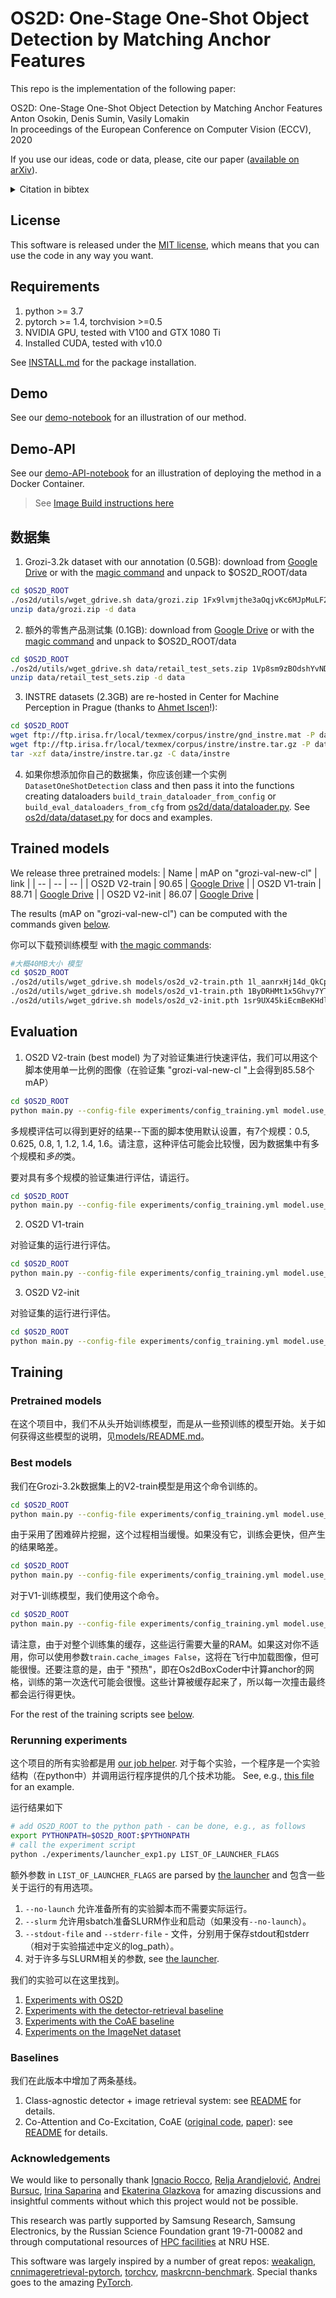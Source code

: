 # OS2D: One-Stage One-Shot Object Detection by Matching Anchor Features

This repo is the implementation of the following paper:

OS2D: One-Stage One-Shot Object Detection by Matching Anchor Features<br>
Anton Osokin, Denis Sumin, Vasily Lomakin<br>
In proceedings of the European Conference on Computer Vision (ECCV), 2020

If you use our ideas, code or data, please, cite our paper ([available on arXiv](https://arxiv.org/abs/2003.06800)).

<details>
<summary>Citation in bibtex</summary>

```
@inproceedings{osokin20os2d,
    title = {{OS2D}: One-Stage One-Shot Object Detection by Matching Anchor Features},
    author = {Anton Osokin and Denis Sumin and Vasily Lomakin},
    booktitle = {proceedings of the European Conference on Computer Vision (ECCV)},
    year = {2020} }
```
</details>

## License
This software is released under the [MIT license](./LICENSE), which means that you can use the code in any way you want.

## Requirements
1. python >= 3.7
2. pytorch >= 1.4, torchvision >=0.5
3. NVIDIA GPU, tested with V100 and GTX 1080 Ti
4. Installed CUDA, tested with v10.0

See [INSTALL.md](INSTALL.md) for the package installation.

## Demo
See our [demo-notebook](./demo.ipynb) for an illustration of our method.

## Demo-API
See our [demo-API-notebook](./demo-api.ipynb) for an illustration of deploying the method in a Docker Container.
> See [Image Build instructions here](FASTAPI.md)

## 数据集
1. Grozi-3.2k dataset with our annotation (0.5GB): download from [Google Drive](https://drive.google.com/open?id=1Fx9lvmjthe3aOqjvKc6MJpMuLF22I1Hp) or with the [magic command](https://medium.com/@acpanjan/download-google-drive-files-using-wget-3c2c025a8b99) and unpack to $OS2D_ROOT/data
```bash
cd $OS2D_ROOT
./os2d/utils/wget_gdrive.sh data/grozi.zip 1Fx9lvmjthe3aOqjvKc6MJpMuLF22I1Hp
unzip data/grozi.zip -d data
```
2. 额外的零售产品测试集 (0.1GB):  download from [Google Drive](https://drive.google.com/open?id=1Vp8sm9zBOdshYvND9EPuYIu0O9Yo346J) or with the [magic command](https://medium.com/@acpanjan/download-google-drive-files-using-wget-3c2c025a8b99) and unpack to $OS2D_ROOT/data
```bash
cd $OS2D_ROOT
./os2d/utils/wget_gdrive.sh data/retail_test_sets.zip 1Vp8sm9zBOdshYvND9EPuYIu0O9Yo346J
unzip data/retail_test_sets.zip -d data
```
3. INSTRE datasets (2.3GB) are re-hosted in Center for Machine Perception in Prague (thanks to [Ahmet Iscen](http://cmp.felk.cvut.cz/~iscenahm/code.html)!): 
```bash
cd $OS2D_ROOT
wget ftp://ftp.irisa.fr/local/texmex/corpus/instre/gnd_instre.mat -P data/instre  # 200KB
wget ftp://ftp.irisa.fr/local/texmex/corpus/instre/instre.tar.gz -P data/instre  # 2.3GB
tar -xzf data/instre/instre.tar.gz -C data/instre
```
4. 如果你想添加你自己的数据集，你应该创建一个实例 `DatasetOneShotDetection` class and then pass it into the functions creating dataloaders `build_train_dataloader_from_config` or `build_eval_dataloaders_from_cfg` from [os2d/data/dataloader.py](os2d/data/dataloader.py). See [os2d/data/dataset.py](os2d/data/dataset.py) for docs and examples.

## Trained models
We release three pretrained models:
| Name | mAP on "grozi-val-new-cl" | link |
| -- | -- | -- |
| OS2D V2-train | 90.65 | [Google Drive](https://drive.google.com/open?id=1l_aanrxHj14d_QkCpein8wFmainNAzo8) |
| OS2D V1-train | 88.71 | [Google Drive](https://drive.google.com/open?id=1ByDRHMt1x5Ghvy7YTYmQjmus9bQkvJ8g) |
| OS2D V2-init  | 86.07 | [Google Drive](https://drive.google.com/open?id=1sr9UX45kiEcmBeKHdlX7rZTSA4Mgt0A7) |

The results (mAP on "grozi-val-new-cl") can be computed with the commands given [below](#evaluation).

你可以下载预训练模型  with [the magic commands](https://medium.com/@acpanjan/download-google-drive-files-using-wget-3c2c025a8b99):
```bash
#大概40MB大小 模型
cd $OS2D_ROOT
./os2d/utils/wget_gdrive.sh models/os2d_v2-train.pth 1l_aanrxHj14d_QkCpein8wFmainNAzo8
./os2d/utils/wget_gdrive.sh models/os2d_v1-train.pth 1ByDRHMt1x5Ghvy7YTYmQjmus9bQkvJ8g
./os2d/utils/wget_gdrive.sh models/os2d_v2-init.pth 1sr9UX45kiEcmBeKHdlX7rZTSA4Mgt0A7
```

## Evaluation
1. OS2D V2-train (best model)
为了对验证集进行快速评估，我们可以用这个脚本使用单一比例的图像（在验证集 "grozi-val-new-cl "上会得到85.58个mAP）
```bash
cd $OS2D_ROOT
python main.py --config-file experiments/config_training.yml model.use_inverse_geom_model True model.use_simplified_affine_model False model.backbone_arch ResNet50 train.do_training False eval.dataset_names "[\"grozi-val-new-cl\"]" eval.dataset_scales "[1280.0]" init.model models/os2d_v2-train.pth eval.scales_of_image_pyramid "[1.0]"
```
多规模评估可以得到更好的结果--下面的脚本使用默认设置，有7个规模：0.5, 0.625, 0.8, 1, 1.2, 1.4, 1.6。请注意，这种评估可能会比较慢，因为数据集中有多个规模和*多的*类。

要对具有多个规模的验证集进行评估，请运行。
```bash
cd $OS2D_ROOT
python main.py --config-file experiments/config_training.yml model.use_inverse_geom_model True model.use_simplified_affine_model False model.backbone_arch ResNet50 train.do_training False eval.dataset_names "[\"grozi-val-new-cl\"]" eval.dataset_scales "[1280.0]" init.model models/os2d_v2-train.pth
```

2. OS2D V1-train

对验证集的运行进行评估。
```bash
cd $OS2D_ROOT
python main.py --config-file experiments/config_training.yml model.use_inverse_geom_model False model.use_simplified_affine_model True model.backbone_arch ResNet101 train.do_training False eval.dataset_names "[\"grozi-val-new-cl\"]" eval.dataset_scales "[1280.0]" init.model models/os2d_v1-train.pth
```


3. OS2D V2-init

对验证集的运行进行评估。
```bash
cd $OS2D_ROOT
python main.py --config-file experiments/config_training.yml model.use_inverse_geom_model True model.use_simplified_affine_model False model.backbone_arch ResNet50 train.do_training False eval.dataset_names "[\"grozi-val-new-cl\"]" eval.dataset_scales "[1280.0]" init.model models/os2d_v2-init.pth
```


## Training

### Pretrained models
在这个项目中，我们不从头开始训练模型，而是从一些预训练的模型开始。关于如何获得这些模型的说明，见[models/README.md](models/README.md)。

### Best models
我们在Grozi-3.2k数据集上的V2-train模型是用这个命令训练的。
```bash
cd $OS2D_ROOT
python main.py --config-file experiments/config_training.yml model.use_inverse_geom_model True model.use_simplified_affine_model False train.objective.loc_weight 0.0 train.model.freeze_bn_transform True model.backbone_arch ResNet50 init.model models/imagenet-caffe-resnet50-features-ac468af-renamed.pth init.transform models/weakalign_resnet101_affine_tps.pth.tar train.mining.do_mining True output.path output/os2d_v2-train
```
由于采用了困难碎片挖掘，这个过程相当缓慢。如果没有它，训练会更快，但产生的结果略差。
```bash
cd $OS2D_ROOT
python main.py --config-file experiments/config_training.yml model.use_inverse_geom_model True model.use_simplified_affine_model False train.objective.loc_weight 0.0 train.model.freeze_bn_transform True model.backbone_arch ResNet50 init.model models/imagenet-caffe-resnet50-features-ac468af-renamed.pth init.transform models/weakalign_resnet101_affine_tps.pth.tar train.mining.do_mining False output.path output/os2d_v2-train-nomining
```
对于V1-训练模型，我们使用这个命令。
```bash
cd $OS2D_ROOT
python main.py --config-file experiments/config_training.yml model.use_inverse_geom_model False model.use_simplified_affine_model True train.objective.loc_weight 0.2 train.model.freeze_bn_transform False model.backbone_arch ResNet101 init.model models/gl18-tl-resnet101-gem-w-a4d43db-converted.pth train.mining.do_mining False output.path output/os2d_v1-train
```
请注意，由于对整个训练集的缓存，这些运行需要大量的RAM。如果这对你不适用，你可以使用参数`train.cache_images False`，这将在飞行中加载图像，但可能很慢。还要注意的是，由于 "预热"，即在Os2dBoxCoder中计算anchor的网格，训练的第一次迭代可能会很慢。这些计算被缓存起来了，所以每一次撞击最终都会运行得更快。

For the rest of the training scripts see [below](#rerunning-experiments-on-retail-and-instre-datasets).

### Rerunning experiments
这个项目的所有实验都是用 [our job helper](./os2d/utils/launcher.py).
对于每个实验，一个程序是一个实验结构（在python中）并调用运行程序提供的几个技术功能。
See, e.g., [this file](./experiments/launcher_exp1.py) for an example.

运行结果如下
```bash
# add OS2D_ROOT to the python path - can be done, e.g., as follows
export PYTHONPATH=$OS2D_ROOT:$PYTHONPATH
# call the experiment script
python ./experiments/launcher_exp1.py LIST_OF_LAUNCHER_FLAGS
```
额外参数 in `LIST_OF_LAUNCHER_FLAGS` are parsed by [the launcher](./os2d/utils/launcher.py) and 包含一些关于运行的有用选项。
1. `--no-launch` 允许准备所有的实验脚本而不需要实际运行。
2. `--slurm` 允许用sbatch准备SLURM作业和启动（如果没有`--no-launch`）。
3. `--stdout-file` and `--stderr-file` - 文件，分别用于保存stdout和stderr（相对于实验描述中定义的log_path）。
4. 对于许多与SLURM相关的参数, see [the launcher](./os2d/utils/launcher.py).

我们的实验可以在这里找到。
1. [Experiments with OS2D](experiments/README.md)
2. [Experiments with the detector-retrieval baseline](baselines/detector_retrieval/README.md)
3. [Experiments with the CoAE baseline](baselines/CoAE/README.md)
4. [Experiments on the ImageNet dataset](experiments/README_ImageNet.md)


### Baselines
我们在此版本中增加了两条基线。
1. Class-agnostic detector + image retrieval system: see [README](baselines/detector_retrieval/README.md) for details.
2. Co-Attention and Co-Excitation, CoAE ([original code](https://github.com/timy90022/One-Shot-Object-Detection), [paper](https://arxiv.org/abs/1911.12529)): see [README](baselines/CoAE/README.md) for details.


### Acknowledgements
We would like to personally thank [Ignacio Rocco](https://www.irocco.info/), [Relja Arandjelović](http://www.relja.info/), [Andrei Bursuc](https://abursuc.github.io/), [Irina Saparina](https://github.com/saparina) and [Ekaterina Glazkova](https://github.com/EkaterinaGlazkova) for amazing discussions and insightful comments without which this project would not be possible.

This research was partly supported by Samsung Research, Samsung Electronics, by the Russian Science Foundation grant 19-71-00082 and through computational resources of [HPC facilities](https://it.hse.ru/hpc) at NRU HSE.

This software was largely inspired by a number of great repos: [weakalign](https://github.com/ignacio-rocco/weakalign), [cnnimageretrieval-pytorch](https://github.com/filipradenovic/cnnimageretrieval-pytorch), [torchcv](https://github.com/kuangliu/torchcv), [maskrcnn-benchmark](https://github.com/facebookresearch/maskrcnn-benchmark).
Special thanks goes to the amazing [PyTorch](https://pytorch.org/).
